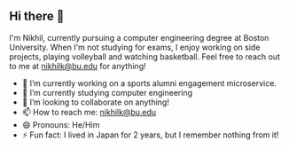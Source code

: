 ## Hi there 👋
I'm Nikhil, currently pursuing a computer engineering degree at Boston University. When I'm not studying for exams, I enjoy working on side projects, playing volleyball and watching basketball. Feel free to reach out to me at nikhilk@bu.edu for anything!
<!--
**Nikkrish44/Nikkrish44** is a ✨ _special_ ✨ repository because its `README.md` (this file) appears on your GitHub profile.

Here are some ideas to get you started:
-->
- 🔭 I’m currently working on a sports alumni engagement microservice.
- 🌱 I’m currently studying computer engineering
- 👯 I’m looking to collaborate on anything!
- 📫 How to reach me: nikhilk@bu.edu
- 😄 Pronouns: He/Him
- ⚡ Fun fact: I lived in Japan for 2 years, but I remember nothing from it!

